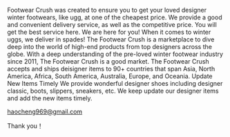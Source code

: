 Footwear Crush was created to ensure you to get your loved designer winter footwears, like ugg, at one of the cheapest price. We provide a good and convenient delivery service, as well as the competitive price. You will get the best service here. We are here for you! When it comes to winter uggs, we deliver in spades! The Footwear Crush is a marketplace to dive deep into the world of high-end products from top designers across the globe. With a deep understanding of the pre-loved winter footwear industry since 2011, The Footwear Crush is a good market. The Footwear Crush accepts and ships deisigner items to 90+ countries that span Asia, North America, Africa, South America, Australia, Europe, and Oceania. Update New Items Timely We provide wonderful designer shoes including designer classic, boots, slippers, sneakers, etc. We keep update our designer items and add the new items timely.

haocheng969@gmail.com

Thank you！
